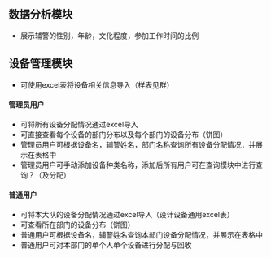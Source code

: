 ## 数据分析模块
+ 展示辅警的性别，年龄，文化程度，参加工作时间的比例

## 设备管理模块
+ 可使用excel表将设备相关信息导入（样表见群）
#### 管理员用户
+ 可将所有设备分配情况通过excel导入
+ 可直接查看每个设备的部门分布以及每个部门的设备分布（饼图）
+ 管理员用户可根据设备名，辅警姓名，部门名称查询所有设备分配情况，并展示在表格中
+ 管理员用户可手动添加设备种类名称，添加后所有用户可在查询模块中进行查询？（及分配）
#### 普通用户
+ 可将本大队的设备分配情况通过excel导入（设计设备通用excel表）
+ 可查看所在部门的设备分布（饼图）
+ 普通用户可根据设备名，辅警姓名查询本部门设备分配情况，并展示在表格中
+ 普通用户可对本部门的单个人单个设备进行分配与回收
